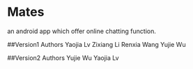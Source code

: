 Mates
=====

an android app which offer online chatting function.

##Version1 Authors
Yaojia Lv 
Zixiang Li 
Renxia Wang 
Yujie Wu 

##Version2 Authors
Yujie Wu 
Yaojia Lv 

